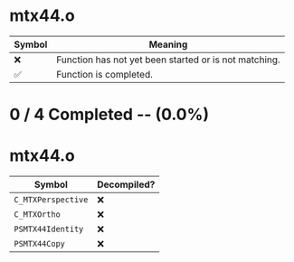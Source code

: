 # mtx44.o
| Symbol | Meaning 
| ------------- | ------------- 
| :x: | Function has not yet been started or is not matching. 
| :white_check_mark: | Function is completed. 


# 0 / 4 Completed -- (0.0%)
# mtx44.o
| Symbol | Decompiled? |
| ------------- | ------------- |
| `C_MTXPerspective` | :x: |
| `C_MTXOrtho` | :x: |
| `PSMTX44Identity` | :x: |
| `PSMTX44Copy` | :x: |
